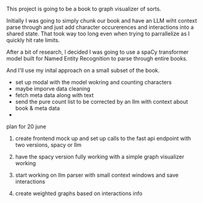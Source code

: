 This project is going to be a book to graph visualizer of sorts. 

Initially I was going to simply chunk our book and have an LLM wiht context parse through and just add character occurerences and interactions into a shared state. That took way too long even when trying to parrallelize as I quickly hit rate limits.

After a bit of research, I decided I was going to use a spaCy transformer model built for Named Entity Recognition to parse through entire books. 

And I'll use my inital approach on a small subset of the book. 


* set up modal with the model wokring and counting characters
* maybe imporve data cleaning 
* fetch meta data along with text
* send the pure count list to be corrected by an llm with context about book & meta data 
* 

plan for 20 june 

1. create frontend mock up and set up calls to the fast api endpoint with two versions, spacy or llm 

2. have the spacy version fully working with a simple graph visualizer working 

3. start working on llm parser with small context windows and save interactions

4. create weighted graphs based on interactions info


